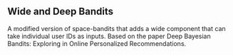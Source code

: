 ## Wide and Deep Bandits

A modified version of space-bandits that adds a wide component that can take individual user IDs as inputs. Based on the paper Deep Bayesian Bandits: Exploring in Online Personalized Recommendations.
